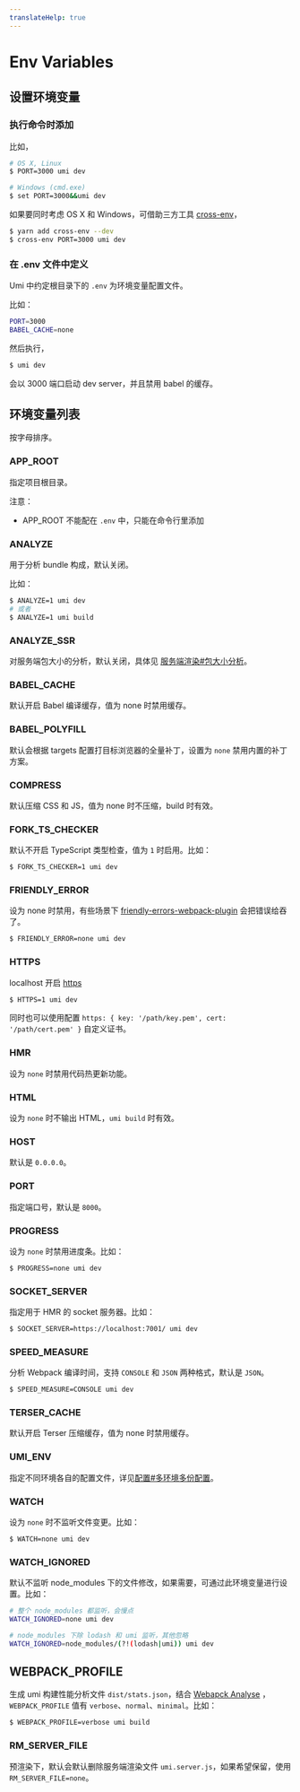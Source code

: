 ```yaml
---
translateHelp: true
---
```


# Env Variables


## 设置环境变量

### 执行命令时添加

比如，

```bash
# OS X, Linux
$ PORT=3000 umi dev

# Windows (cmd.exe)
$ set PORT=3000&&umi dev
```

如果要同时考虑 OS X 和 Windows，可借助三方工具 [cross-env](https://github.com/kentcdodds/cross-env)，

```bash
$ yarn add cross-env --dev
$ cross-env PORT=3000 umi dev
```

### 在 .env 文件中定义

Umi 中约定根目录下的 `.env` 为环境变量配置文件。

比如：

```bash
PORT=3000
BABEL_CACHE=none
```

然后执行，

```bash
$ umi dev
```

会以 3000 端口启动 dev server，并且禁用 babel 的缓存。

## 环境变量列表

按字母排序。

### APP\_ROOT

指定项目根目录。

注意：

* APP\_ROOT 不能配在 `.env` 中，只能在命令行里添加

### ANALYZE

用于分析 bundle 构成，默认关闭。

比如：

```bash
$ ANALYZE=1 umi dev
# 或者
$ ANALYZE=1 umi build
```

### ANALYZE_SSR

对服务端包大小的分析，默认关闭，具体见 [服务端渲染#包大小分析](/zh-CN/docs/ssr#包大小分析)。

### BABEL_CACHE

默认开启 Babel 编译缓存，值为 none 时禁用缓存。

### BABEL\_POLYFILL

默认会根据 targets 配置打目标浏览器的全量补丁，设置为 `none` 禁用内置的补丁方案。

### COMPRESS

默认压缩 CSS 和 JS，值为 none 时不压缩，build 时有效。

### FORK_TS_CHECKER

默认不开启 TypeScript 类型检查，值为 `1` 时启用。比如：

```bash
$ FORK_TS_CHECKER=1 umi dev
```

### FRIENDLY_ERROR

设为 none 时禁用，有些场景下 [friendly-errors-webpack-plugin](https://github.com/geowarin/friendly-errors-webpack-plugin) 会把错误给吞了。

```bash
$ FRIENDLY_ERROR=none umi dev
```

### HTTPS

localhost 开启 [https](https://baike.baidu.com/item/https/285356)

```bash
$ HTTPS=1 umi dev
```

同时也可以使用配置 `https: { key: '/path/key.pem', cert: '/path/cert.pem' }` 自定义证书。

### HMR

设为 `none` 时禁用代码热更新功能。

### HTML

设为 `none` 时不输出 HTML，`umi build` 时有效。

### HOST

默认是 `0.0.0.0`。

### PORT

指定端口号，默认是 `8000`。

### PROGRESS

设为 `none` 时禁用进度条。比如：

```bash
$ PROGRESS=none umi dev
```

### SOCKET_SERVER

指定用于 HMR 的 socket 服务器。比如：

```bash
$ SOCKET_SERVER=https://localhost:7001/ umi dev
```

### SPEED_MEASURE

分析 Webpack 编译时间，支持 `CONSOLE` 和 `JSON` 两种格式，默认是 `JSON`。

```bash
$ SPEED_MEASURE=CONSOLE umi dev
```

### TERSER_CACHE

默认开启 Terser 压缩缓存，值为 none 时禁用缓存。

### UMI_ENV

指定不同环境各自的配置文件，详见[配置#多环境多份配置](./config#多环境多份配置)。

### WATCH

设为 `none` 时不监听文件变更。比如：

```bash
$ WATCH=none umi dev
```

### WATCH_IGNORED

默认不监听 node_modules 下的文件修改，如果需要，可通过此环境变量进行设置。比如：

```bash
# 整个 node_modules 都监听，会慢点
WATCH_IGNORED=none umi dev

# node_modules 下除 lodash 和 umi 监听，其他忽略
WATCH_IGNORED=node_modules/(?!(lodash|umi)) umi dev
```

## WEBPACK_PROFILE

生成 umi 构建性能分析文件 `dist/stats.json`，结合 [Webapck Analyse](http://webpack.github.io/analyse) ，`WEBPACK_PROFILE` 值有 `verbose`、`normal`、`minimal`。比如：

```bash
$ WEBPACK_PROFILE=verbose umi build
```

### RM_SERVER_FILE

预渲染下，默认会默认删除服务端渲染文件 `umi.server.js`，如果希望保留，使用 `RM_SERVER_FILE=none`。

